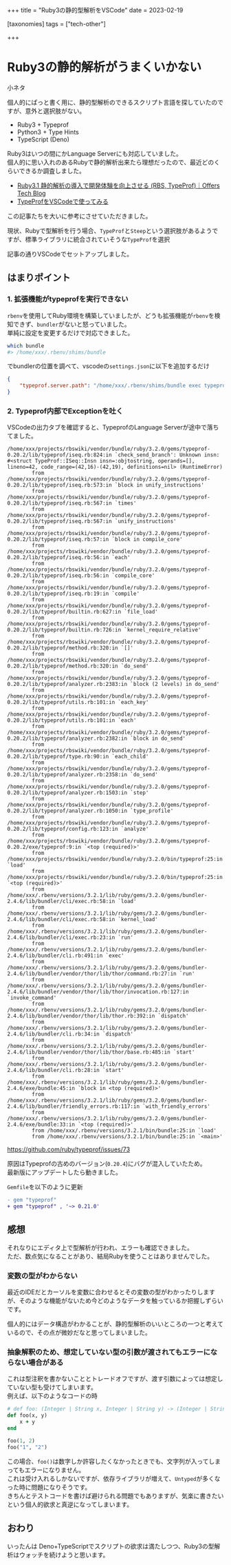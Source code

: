+++
title = "Ruby3の静的型解析をVSCode"
date = 2023-02-19

[taxonomies]
tags = ["tech-other"]

+++

# Ruby3の静的解析がうまくいかない

小ネタ

個人的にぱっと書く用に、静的型解析のできるスクリプト言語を探していたのですが、意外と選択肢がない。

- Ruby3 + Typeprof
- Python3 + Type Hints
- TypeScript (Deno)

Ruby3はいつの間にかLanguage Serverにも対応していました。  
個人的に思い入れのあるRubyで静的解析出来たら理想だったので、最近どのくらいできるか調査しました。  

<!-- more -->

- [Ruby3.1 静的解析の導入で開発体験を向上させる (RBS, TypeProf)｜Offers Tech Blog](https://zenn.dev/offers/articles/20220509-ruby3-type-interpretation)
- [TypeProfをVSCodeで使ってみる](https://zenn.dev/razokulover/scraps/9aebac9a0fc31c)

この記事たちを大いに参考にさせていただきました。

現状、Rubyで型解析を行う場合、`TypeProf`と`Steep`という選択肢があるようですが、標準ライブラリに統合されていそうな`TypeProf`を選択

記事の通りVSCodeでセットアップしました。

## はまりポイント

### 1. 拡張機能がtypeprofを実行できない

`rbenv`を使用してRuby環境を構築していましたが、どうも拡張機能が`rbenv`を検知できず、`bundler`がないと怒っていました。  
単純に設定を変更するだけで対応できました。

```sh
which bundle
#> /home/xxx/.rbenv/shims/bundle
```

でbundlerの位置を調べて、vscodeの`settings.json`に以下を追加するだけ

```json
{
    "typeprof.server.path": "/home/xxx/.rbenv/shims/bundle exec typeprof"
}
```

### 2. Typeprof内部でExceptionを吐く

VSCodeの出力タブを確認すると、TypeprofのLanguage Serverが途中で落ちてました。

```text
/home/xxx/projects/rbswiki/vendor/bundle/ruby/3.2.0/gems/typeprof-0.20.2/lib/typeprof/iseq.rb:824:in `check_send_branch': Unknown insn: #<struct TypeProf::ISeq::Insn insn=:objtostring, operands=[], lineno=42, code_range=(42,16)-(42,19), definitions=nil> (RuntimeError)
        from /home/xxx/projects/rbswiki/vendor/bundle/ruby/3.2.0/gems/typeprof-0.20.2/lib/typeprof/iseq.rb:573:in `block in unify_instructions'
        from /home/xxx/projects/rbswiki/vendor/bundle/ruby/3.2.0/gems/typeprof-0.20.2/lib/typeprof/iseq.rb:567:in `times'
        from /home/xxx/projects/rbswiki/vendor/bundle/ruby/3.2.0/gems/typeprof-0.20.2/lib/typeprof/iseq.rb:567:in `unify_instructions'
        from /home/xxx/projects/rbswiki/vendor/bundle/ruby/3.2.0/gems/typeprof-0.20.2/lib/typeprof/iseq.rb:57:in `block in compile_core'
        from /home/xxx/projects/rbswiki/vendor/bundle/ruby/3.2.0/gems/typeprof-0.20.2/lib/typeprof/iseq.rb:56:in `each'
        from /home/xxx/projects/rbswiki/vendor/bundle/ruby/3.2.0/gems/typeprof-0.20.2/lib/typeprof/iseq.rb:56:in `compile_core'
        from /home/xxx/projects/rbswiki/vendor/bundle/ruby/3.2.0/gems/typeprof-0.20.2/lib/typeprof/iseq.rb:19:in `compile'
        from /home/xxx/projects/rbswiki/vendor/bundle/ruby/3.2.0/gems/typeprof-0.20.2/lib/typeprof/builtin.rb:627:in `file_load'
        from /home/xxx/projects/rbswiki/vendor/bundle/ruby/3.2.0/gems/typeprof-0.20.2/lib/typeprof/builtin.rb:726:in `kernel_require_relative'
        from /home/xxx/projects/rbswiki/vendor/bundle/ruby/3.2.0/gems/typeprof-0.20.2/lib/typeprof/method.rb:320:in `[]'
        from /home/xxx/projects/rbswiki/vendor/bundle/ruby/3.2.0/gems/typeprof-0.20.2/lib/typeprof/method.rb:320:in `do_send'
        from /home/xxx/projects/rbswiki/vendor/bundle/ruby/3.2.0/gems/typeprof-0.20.2/lib/typeprof/analyzer.rb:2383:in `block (2 levels) in do_send'
        from /home/xxx/projects/rbswiki/vendor/bundle/ruby/3.2.0/gems/typeprof-0.20.2/lib/typeprof/utils.rb:101:in `each_key'
        from /home/xxx/projects/rbswiki/vendor/bundle/ruby/3.2.0/gems/typeprof-0.20.2/lib/typeprof/utils.rb:101:in `each'
        from /home/xxx/projects/rbswiki/vendor/bundle/ruby/3.2.0/gems/typeprof-0.20.2/lib/typeprof/analyzer.rb:2382:in `block in do_send'
        from /home/xxx/projects/rbswiki/vendor/bundle/ruby/3.2.0/gems/typeprof-0.20.2/lib/typeprof/type.rb:90:in `each_child'
        from /home/xxx/projects/rbswiki/vendor/bundle/ruby/3.2.0/gems/typeprof-0.20.2/lib/typeprof/analyzer.rb:2358:in `do_send'
        from /home/xxx/projects/rbswiki/vendor/bundle/ruby/3.2.0/gems/typeprof-0.20.2/lib/typeprof/analyzer.rb:1503:in `step'
        from /home/xxx/projects/rbswiki/vendor/bundle/ruby/3.2.0/gems/typeprof-0.20.2/lib/typeprof/analyzer.rb:1050:in `type_profile'
        from /home/xxx/projects/rbswiki/vendor/bundle/ruby/3.2.0/gems/typeprof-0.20.2/lib/typeprof/config.rb:123:in `analyze'
        from /home/xxx/projects/rbswiki/vendor/bundle/ruby/3.2.0/gems/typeprof-0.20.2/exe/typeprof:9:in `<top (required)>'
        from /home/xxx/projects/rbswiki/vendor/bundle/ruby/3.2.0/bin/typeprof:25:in `load'
        from /home/xxx/projects/rbswiki/vendor/bundle/ruby/3.2.0/bin/typeprof:25:in `<top (required)>'
        from /home/xxx/.rbenv/versions/3.2.1/lib/ruby/gems/3.2.0/gems/bundler-2.4.6/lib/bundler/cli/exec.rb:58:in `load'
        from /home/xxx/.rbenv/versions/3.2.1/lib/ruby/gems/3.2.0/gems/bundler-2.4.6/lib/bundler/cli/exec.rb:58:in `kernel_load'
        from /home/xxx/.rbenv/versions/3.2.1/lib/ruby/gems/3.2.0/gems/bundler-2.4.6/lib/bundler/cli/exec.rb:23:in `run'
        from /home/xxx/.rbenv/versions/3.2.1/lib/ruby/gems/3.2.0/gems/bundler-2.4.6/lib/bundler/cli.rb:491:in `exec'
        from /home/xxx/.rbenv/versions/3.2.1/lib/ruby/gems/3.2.0/gems/bundler-2.4.6/lib/bundler/vendor/thor/lib/thor/command.rb:27:in `run'
        from /home/xxx/.rbenv/versions/3.2.1/lib/ruby/gems/3.2.0/gems/bundler-2.4.6/lib/bundler/vendor/thor/lib/thor/invocation.rb:127:in `invoke_command'
        from /home/xxx/.rbenv/versions/3.2.1/lib/ruby/gems/3.2.0/gems/bundler-2.4.6/lib/bundler/vendor/thor/lib/thor.rb:392:in `dispatch'
        from /home/xxx/.rbenv/versions/3.2.1/lib/ruby/gems/3.2.0/gems/bundler-2.4.6/lib/bundler/cli.rb:34:in `dispatch'
        from /home/xxx/.rbenv/versions/3.2.1/lib/ruby/gems/3.2.0/gems/bundler-2.4.6/lib/bundler/vendor/thor/lib/thor/base.rb:485:in `start'
        from /home/xxx/.rbenv/versions/3.2.1/lib/ruby/gems/3.2.0/gems/bundler-2.4.6/lib/bundler/cli.rb:28:in `start'
        from /home/xxx/.rbenv/versions/3.2.1/lib/ruby/gems/3.2.0/gems/bundler-2.4.6/exe/bundle:45:in `block in <top (required)>'
        from /home/xxx/.rbenv/versions/3.2.1/lib/ruby/gems/3.2.0/gems/bundler-2.4.6/lib/bundler/friendly_errors.rb:117:in `with_friendly_errors'
        from /home/xxx/.rbenv/versions/3.2.1/lib/ruby/gems/3.2.0/gems/bundler-2.4.6/exe/bundle:33:in `<top (required)>'
        from /home/xxx/.rbenv/versions/3.2.1/bin/bundle:25:in `load'
        from /home/xxx/.rbenv/versions/3.2.1/bin/bundle:25:in `<main>'
```

<https://github.com/ruby/typeprof/issues/73>

原因はTypeprofの古めのバージョン(`0.20.4`)にバグが混入していたため。  
最新版にアップデートしたら動きました。

`Gemfile`を以下のように更新

```diff
- gem "typeprof"
+ gem "typeprof" , '~> 0.21.0'
```

## 感想

それなりにエディタ上で型解析が行われ、エラーも確認できました。  
ただ、数点気になることがあり、結局Rubyを使うことはありませんでした。

### 変数の型がわからない

最近のIDEだとカーソルを変数に合わせるとその変数の型がわかったりしますが、そのような機能がないため今どのようなデータを触っているか把握しずらいです。

個人的にはデータ構造がわかることが、静的型解析のいいところの一つと考えているので、その点が微妙だなと思ってしまいました。

### 抽象解釈のため、想定していない型の引数が渡されてもエラーにならない場合がある

これは型注釈を書かないこととトレードオフですが、渡す引数によっては想定していない型も受けてしまいます。  
例えば、以下のようなコードの時

```ruby
# def foo: (Integer | String x, Integer | String y) -> (Integer | String)
def foo(x, y)
    x + y
end

foo(1, 2)
foo("1", "2")
```

この場合、`foo()`は数字しか許容したくなかったときでも、文字列が入ってしまってもエラーになりません。  
これは受け入れるしかないですが、依存ライブラリが増えて、`Untyped`が多くなった時に問題になりそうです。  
きちんとテストコードを書けば避けられる問題でもありますが、気楽に書きたいという個人的欲求と真逆になってしまいます。

## おわり

いったんは Deno+TypeScriptでスクリプトの欲求は満たしつつ、Ruby3の型解析はウォッチを続けようと思います。
